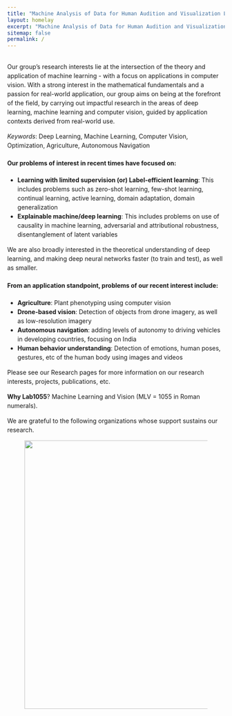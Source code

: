 ```yaml
---
title: "Machine Analysis of Data for Human Audition and Visualization Lab - IIT Kanpur"
layout: homelay
excerpt: "Machine Analysis of Data for Human Audition and Visualization Lab - IIT Kanpur"
sitemap: false
permalink: /
---
```



<div style="line-height: 21px; margin-top: 30px;">
Our group’s research interests lie at the intersection of the theory and application of machine learning - with a focus on applications in computer vision. With a strong interest in the mathematical fundamentals and a passion for real-world application, our group aims on being at the forefront of the field, by carrying out impactful research in the areas of deep learning, machine learning and computer vision, guided by application contexts derived from real-world use.

*Keywords*: Deep Learning, Machine Learning, Computer Vision, Optimization, Agriculture, Autonomous Navigation

#### Our problems of interest in recent times have focused on:
* **Learning with limited supervision (or) Label-efficient learning**: This includes problems such as zero-shot learning, few-shot learning, continual learning, active learning, domain adaptation, domain generalization
* **Explainable machine/deep learning**: This includes problems on use of causality in machine learning, adversarial and attributional robustness, disentanglement of latent variables

We are also broadly interested in the theoretical understanding of deep learning, and making deep neural networks faster (to train and test), as well as smaller.

#### From an application standpoint, problems of our recent interest include:
* **Agriculture**: Plant phenotyping using computer vision
* **Drone-based vision**: Detection of objects from drone imagery, as well as low-resolution imagery
* **Autonomous navigation**: adding levels of autonomy to driving vehicles in developing countries, focusing on India
* **Human behavior understanding**: Detection of emotions, human poses, gestures, etc of the human body using images and videos

Please see our Research pages for more information on our research interests, projects, publications, etc.

**Why Lab1055**? Machine Learning and Vision (MLV = 1055 in Roman numerals).

We are grateful to the following organizations whose support sustains our research.
</div>

<figure class="fourth">
  <img src="{{ site.url }}{{ site.baseurl }}/images/logopic/fundingsupport.jpg" style="width: 621px">
</figure>